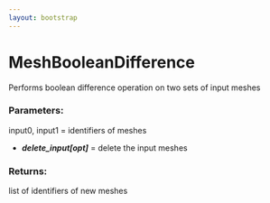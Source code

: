 ```yaml
---
layout: bootstrap
---
```


# MeshBooleanDifference

Performs boolean difference operation on two sets of input meshes
        

### Parameters:

input0, input1 = identifiers of meshes
- ***delete_input[opt]*** = delete the input meshes
        

### Returns:


list of identifiers of new meshes
        
